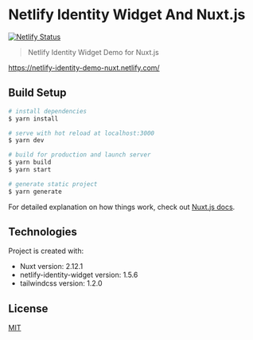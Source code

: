 # Netlify Identity Widget And Nuxt.js

[![Netlify Status](https://api.netlify.com/api/v1/badges/9073bc7f-2855-4a26-8913-02c7ac81a7ea/deploy-status)](https://app.netlify.com/sites/netlify-identity-demo-nuxt/deploys)

> Netlify Identity Widget Demo for Nuxt.js

https://netlify-identity-demo-nuxt.netlify.com/

## Build Setup

```bash
# install dependencies
$ yarn install

# serve with hot reload at localhost:3000
$ yarn dev

# build for production and launch server
$ yarn build
$ yarn start

# generate static project
$ yarn generate
```

For detailed explanation on how things work, check out [Nuxt.js docs](https://nuxtjs.org).

## Technologies
Project is created with:
* Nuxt version: 2.12.1
* netlify-identity-widget version: 1.5.6
* tailwindcss version: 1.2.0

## License
[MIT](https://choosealicense.com/licenses/mit/)
